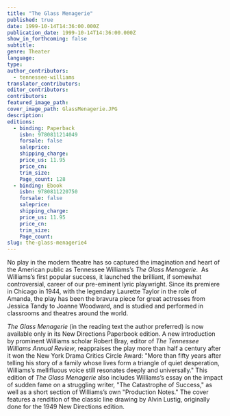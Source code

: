 ```yaml
---
title: "The Glass Menagerie"
published: true
date: 1999-10-14T14:36:00.000Z
publication_date: 1999-10-14T14:36:00.000Z
show_in_forthcoming: false
subtitle:
genre: Theater
language:
type:
author_contributors:
  - tennessee-williams
translator_contributors:
editor_contributors:
contributors:
featured_image_path:
cover_image_path: GlassMenagerie.JPG
description:
editions:
  - binding: Paperback
    isbn: 9780811214049
    forsale: false
    saleprice:
    shipping_charge:
    price_us: 11.95
    price_cn:
    trim_size:
    Page_count: 128
  - binding: Ebook
    isbn: 9780811220750
    forsale: false
    saleprice:
    shipping_charge:
    price_us: 11.95
    price_cn:
    trim_size:
    Page_count:
slug: the-glass-menagerie4
---
```


No play in the modern theatre has so captured the imagination and heart of the American public as Tennessee Williams’s _The Glass Menagerie_.  As Williams’s first popular success, it launched the brilliant, if somewhat controversial, career of our pre-eminent lyric playwright. Since its premiere in Chicago in 1944, with the legendary Laurette Taylor in the role of Amanda, the play has been the bravura piece for great actresses from Jessica Tandy to Joanne Woodward, and is studied and performed in classrooms and theatres around the world. 

_The Glass Menagerie_ (in the reading text the author preferred) is now available only in its New Directions Paperbook edition. A new introduction by prominent Williams scholar Robert Bray, editor of _The Tennessee Williams Annual Review_, reappraises the play more than half a century after it won the New York Drama Critics Circle Award: "More than fifty years after telling his story of a family whose lives form a triangle of quiet desperation, Williams’s mellifluous voice still resonates deeply and universally." This edition of _The Glass Menagerie_ also includes Williams’s essay on the impact of sudden fame on a struggling writer, "The Catastrophe of Success," as well as a short section of Williams’s own "Production Notes." The cover features a rendition of the classic line drawing by Alvin Lustig, originally done for the 1949 New Directions edition.

